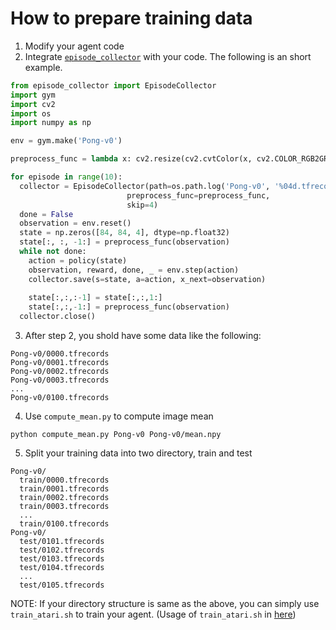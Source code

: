 # How to prepare training data

1. Modify your agent code
2. Integrate [```episode_collector```](episode_collector.py) with your code. The following is an short example.
```python
from episode_collector import EpisodeCollector
import gym
import cv2
import os
import numpy as np

env = gym.make('Pong-v0')

preprocess_func = lambda x: cv2.resize(cv2.cvtColor(x, cv2.COLOR_RGB2GRAY)[:,:,np.newaxis], [84, 84, 1])

for episode in range(10):
  collector = EpisodeCollector(path=os.path.log('Pong-v0', '%04d.tfrecords' % (episode)), 
                          preprocess_func=preprocess_func, 
                          skip=4)
  done = False
  observation = env.reset()
  state = np.zeros([84, 84, 4], dtype=np.float32)
  state[:, :, -1:] = preprocess_func(observation)
  while not done:
    action = policy(state)
    observation, reward, done, _ = env.step(action)
    collector.save(s=state, a=action, x_next=observation)
    
    state[:,:,:-1] = state[:,:,1:]
    state[:,:,-1:] = preprocess_func(observation)
  collector.close()
```
3. After step 2, you shold have some data like the following:
```
Pong-v0/0000.tfrecords
Pong-v0/0001.tfrecords
Pong-v0/0002.tfrecords
Pong-v0/0003.tfrecords
...
Pong-v0/0100.tfrecords
```
4. Use ```compute_mean.py``` to compute image mean
```
python compute_mean.py Pong-v0 Pong-v0/mean.npy
```

5. Split your training data into two directory, train and test
```
Pong-v0/
  train/0000.tfrecords
  train/0001.tfrecords
  train/0002.tfrecords
  train/0003.tfrecords
  ...
  train/0100.tfrecords
Pong-v0/
  test/0101.tfrecords
  test/0102.tfrecords
  test/0103.tfrecords
  test/0104.tfrecords
  ...
  test/0105.tfrecords
```

NOTE: If your directory structure is same as the above, you can simply use ```train_atari.sh``` to train your agent. (Usage of ```train_atari.sh``` in [here](../README.md))
